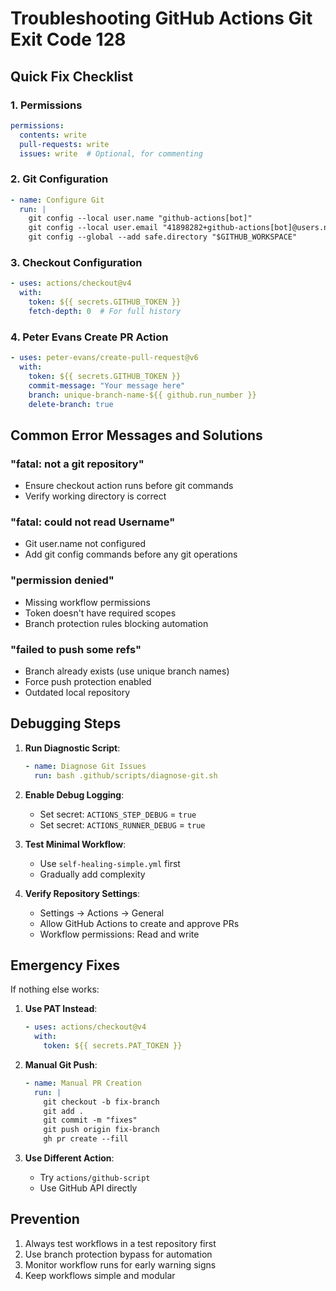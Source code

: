 # Troubleshooting GitHub Actions Git Exit Code 128

## Quick Fix Checklist

### 1. Permissions
```yaml
permissions:
  contents: write
  pull-requests: write
  issues: write  # Optional, for commenting
```

### 2. Git Configuration
```yaml
- name: Configure Git
  run: |
    git config --local user.name "github-actions[bot]"
    git config --local user.email "41898282+github-actions[bot]@users.noreply.github.com"
    git config --global --add safe.directory "$GITHUB_WORKSPACE"
```

### 3. Checkout Configuration
```yaml
- uses: actions/checkout@v4
  with:
    token: ${{ secrets.GITHUB_TOKEN }}
    fetch-depth: 0  # For full history
```

### 4. Peter Evans Create PR Action
```yaml
- uses: peter-evans/create-pull-request@v6
  with:
    token: ${{ secrets.GITHUB_TOKEN }}
    commit-message: "Your message here"
    branch: unique-branch-name-${{ github.run_number }}
    delete-branch: true
```

## Common Error Messages and Solutions

### "fatal: not a git repository"
- Ensure checkout action runs before git commands
- Verify working directory is correct

### "fatal: could not read Username"
- Git user.name not configured
- Add git config commands before any git operations

### "permission denied"
- Missing workflow permissions
- Token doesn't have required scopes
- Branch protection rules blocking automation

### "failed to push some refs"
- Branch already exists (use unique branch names)
- Force push protection enabled
- Outdated local repository

## Debugging Steps

1. **Run Diagnostic Script**:
   ```yaml
   - name: Diagnose Git Issues
     run: bash .github/scripts/diagnose-git.sh
   ```

2. **Enable Debug Logging**:
   - Set secret: `ACTIONS_STEP_DEBUG` = `true`
   - Set secret: `ACTIONS_RUNNER_DEBUG` = `true`

3. **Test Minimal Workflow**:
   - Use `self-healing-simple.yml` first
   - Gradually add complexity

4. **Verify Repository Settings**:
   - Settings → Actions → General
   - Allow GitHub Actions to create and approve PRs
   - Workflow permissions: Read and write

## Emergency Fixes

If nothing else works:

1. **Use PAT Instead**:
   ```yaml
   - uses: actions/checkout@v4
     with:
       token: ${{ secrets.PAT_TOKEN }}
   ```

2. **Manual Git Push**:
   ```yaml
   - name: Manual PR Creation
     run: |
       git checkout -b fix-branch
       git add .
       git commit -m "fixes"
       git push origin fix-branch
       gh pr create --fill
   ```

3. **Use Different Action**:
   - Try `actions/github-script`
   - Use GitHub API directly

## Prevention

1. Always test workflows in a test repository first
2. Use branch protection bypass for automation
3. Monitor workflow runs for early warning signs
4. Keep workflows simple and modular